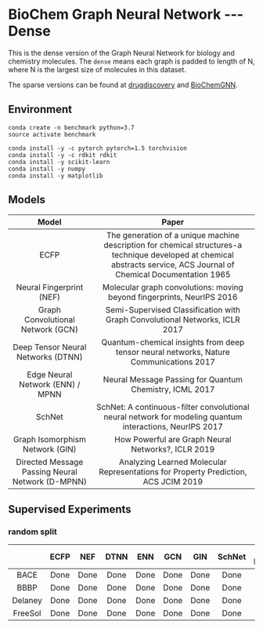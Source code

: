 # BioChem Graph Neural Network --- Dense

This is the dense version of the Graph Neural Network for biology and chemistry molecules. The `dense` means each graph is padded to length of N, where N is the largest size of molecules in this dataset.

The sparse versions can be found at [drugdiscovery](https://github.com/DeepGraphLearning/drugdiscovery) and [BioChemGNN](https://github.com/chao1224/BioChemGNN).

## Environment

```
conda create -n benchmark python=3.7
source activate benchmark

conda install -y -c pytorch pytorch=1.5 torchvision
conda install -y -c rdkit rdkit
conda install -y scikit-learn
conda install -y numpy
conda install -y matplotlib
```

## Models

| Model | Paper |
| :---: | :---: |
| ECFP | The generation of a unique machine description for chemical structures-a technique developed at chemical abstracts service, ACS Journal of Chemical Documentation 1965 |
| Neural Fingerprint (NEF) | Molecular graph convolutions: moving beyond fingerprints, NeurIPS 2016 |
| Graph Convolutional Network (GCN) | Semi-Supervised Classification with Graph Convolutional Networks, ICLR 2017 |
| Deep Tensor Neural Networks (DTNN) | Quantum-chemical insights from deep tensor neural networks, Nature Communications 2017 |
| Edge Neural Network (ENN) / MPNN | Neural Message Passing for Quantum Chemistry, ICML 2017 |
| SchNet | SchNet: A continuous-filter convolutional neural network for modeling quantum interactions, NeurIPS 2017 |
| Graph Isomorphism Network (GIN) | How Powerful are Graph Neural Networks?, ICLR 2019 |
| Directed Message Passing Neural Network (D-MPNN) | Analyzing Learned Molecular Representations for Property Prediction, ACS JCIM 2019 |

## Supervised Experiments

### random split

| | ECFP | NEF | DTNN | ENN | GCN | GIN | SchNet | D-MPNN |
| :---: | :---: | :---: | :---: | :---: | :---: | :---: | :---: | :---: |
| BACE | Done | Done | Done | Done | Done | Done | Done | Done |
| BBBP | Done | Done | Done | Done | Done | Done | Done | Done |
| Delaney | Done | Done | Done | Done | Done | Done | Done | Done |
| FreeSol | Done | Done | Done | Done | Done | Done | Done | Done |
